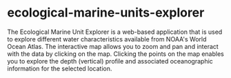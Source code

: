 # ecological-marine-units-explorer
The Ecological Marine Unit Explorer is a web-based application that is used to explore different water characteristics available from NOAA's World Ocean Atlas.  The interactive map allows you to zoom and pan and interact with the data by clicking on the map. Clicking the points on the map enables you to explore the depth (vertical) profile and associated oceanographic information for the selected location.
